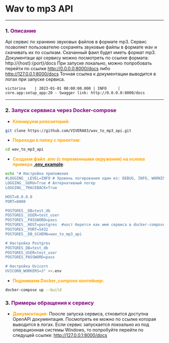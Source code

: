 # Wav to mp3 API

___

<span id="0"></span>

### <span id="1">1. </span><span style="color:purple">Описание</span>

Api сервис по хранеию звуковых файлов в формате mp3. Сервис позволяет пользователю сохранять звуковые файлы в формате
wav и скачивать их по ссылкам. Скачанный фаил будет иметь формат mp3. 
Документаци api сервису можно посмотреть по ссылке формата: http://{host}:{port}/docs
При запуске локально, можно попробовать перейти по ссылке http://0.0.0.0:8000/docs либо http://127.0.0.1:8000/docs
Точная ссылка к документации выводится в логах при запуске сервиса.

```
victorina    | 2023-01-01 00:00:00.000 | INFO     | core.app:setup_app:20 - Swagger link: http://0.0.0.0:8000/docs
```

___

### <span id="2">2. </span><span style="color:purple">Запуск серввиса через Docker-compose</span>

* </span><span style="color:orange">__Клонируем репозиторий:__</span>

```bash
git clone https://github.com/VIVERA83/wav_to_mp3_api.git
```

* </span><span style="color:orange">__Переходи в папку с проектом:__</span>

```bash
cd wav_to_mp3_api
```

* </span><span style="color:orange">__Создаем файл .env (с переменными окружения) на основе
  примера [.env_example](.env_example):__</span>

```bash
echo "# Настройка приложения
#LOGGING__LEVEL=INFO # Уровень логирования один из: DEBUG, INFO, WARNING, ERROR, CRITICAL
LOGGING__GURU=True # Алтернативный логер
LOGGING__TRACEBACK=True 

HOST=0.0.0.0
PORT=8000

POSTGRES__DB=test_db
POSTGRES__USER=test_user
POSTGRES__PASSWORD=pass
POSTGRES__HOST=postgres  #хост берется как имя сервиса в docker-compose.
POSTGRES__PORT=5432
POSTGRES__DB_SCHEMA=wav_to_mp3_api

# Настройка Postgres
POSTGRES_DB=test_db
POSTGRES_USER=test_user
POSTGRES_PASSWORD=pass

# Настройка Uvicorn
UVICORN_WORKERS=3" >>.env
```

* </span><span style="color:orange">__Поднимаем Docker_compose контейнер:__</span>

```bash
docker-compose up --build
```

### <span id="3">3. </span><span style="color:purple">Примеры обращения к сервису</span>

* </span><span style="color:orange">__Документация:__</span>
  Поосле запуска сервиса, стновится доступна OpenAPi документация. Посмотреть ее можно по ссылке которая выводится в
  логах.
  Если сервис запускается локоально из под операционная системы Windows, то попробуйте перейти по следущей ссылке:
  http://127.0.0.1:8000/docs




